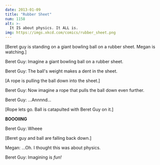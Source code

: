 ```yaml
---
date: 2013-01-09
title: "Rubber Sheet"
num: 1158
alt: >-
  It IS about physics. It ALL is.
img: https://imgs.xkcd.com/comics/rubber_sheet.png
---
```

[Beret guy is standing on a giant bowling ball on a rubber sheet. Megan is watching.]

Beret Guy: Imagine a giant bowling ball on a rubber sheet.

Beret Guy: The ball's weight makes a dent in the sheet.

[A rope is pulling the ball down into the sheet.]

Beret Guy: Now imagine a rope that pulls the ball down even further.

Beret Guy: ...Annnnd...

[Rope lets go. Ball is catapulted with Beret Guy on it.]

**BOOOIING**

Beret Guy: Wheee

[Beret guy and ball are falling back down.]

Megan: ...Oh. I thought this was about physics.

Beret Guy: Imagining is *fun!*
